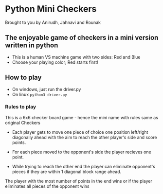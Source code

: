 # Python Mini Checkers

Brought to you by Anirudh, Jahnavi and Rounak

## The enjoyable game of checkers in a mini version written in python

- This is a human VS machine game with two sides: Red and Blue
- Choose your playing color; Red starts first!

## How to play

- On windows, just run the driver.py
- On linux
``` python3 driver.py ```

### Rules to play

This is a 6x6 checker board game - hence the mini name with rules same as original Checkers

- Each player gets to move one piece of choice one position left/right diagonally ahead with the aim to reach the other player's side and score points.

- For each piece moved to the opponent's side the player recieves one point.

- While trying to reach the other end the player can eliminate opponent's pieces if they are within 1 diagonal block range ahead.

The player with the most number of points in the end wins or if the player eliminates all pieces of the opponent wins
